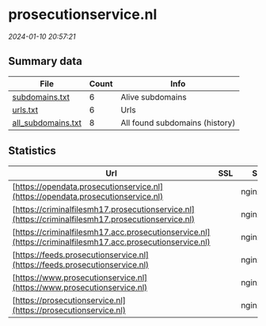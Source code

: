 # prosecutionservice.nl
*2024-01-10 20:57:21*
## Summary data
| File       | Count | Info |
|------------|-------|------|
|[subdomains.txt](/data/prosecutionservice.nl/subdomains.txt)|6|Alive subdomains|
|[urls.txt](/data/prosecutionservice.nl/urls.txt)|6|Urls|
|[all_subdomains.txt](/data/prosecutionservice.nl/all_subdomains.txt)|8|All found subdomains (history)|
## Statistics
| Url | SSL | Server | Cookie | HSTS | CSP | XFO | XXP | RP | Tech |Title |
|------------|-------|------|------|------|------|------|------|------|------|------|
|[https://opendata.prosecutionservice.nl](https://opendata.prosecutionservice.nl)| |nginx| |:white_check_mark: | | 1:white_check_mark: | 2:white_check_mark: | 3:white_check_mark: |HSTS Nginx||
|[https://criminalfilesmh17.prosecutionservice.nl](https://criminalfilesmh17.prosecutionservice.nl)| |nginx/1.25.1| | | | | | 3:white_check_mark: |HSTS Nginx:1.25.1|Strafdossier MH1...|
|[https://criminalfilesmh17.acc.prosecutionservice.nl](https://criminalfilesmh17.acc.prosecutionservice.nl)| |nginx/1.25.1| | | | | | 3:white_check_mark: |HSTS Nginx:1.25.1|Strafdossier MH1...|
|[https://feeds.prosecutionservice.nl](https://feeds.prosecutionservice.nl)| |nginx| |:white_check_mark: | | 1:white_check_mark: | 2:white_check_mark: | 3:white_check_mark: |HSTS Nginx||
|[https://www.prosecutionservice.nl](https://www.prosecutionservice.nl)| |nginx| |:white_check_mark: |:warning: | 1:white_check_mark: | 2:white_check_mark: | 3:white_check_mark: |Bloomreach HSTS Nginx|Home | Public Pr...|
|[https://prosecutionservice.nl](https://prosecutionservice.nl)| |nginx| |:white_check_mark: |:warning: | 1:white_check_mark: | 2:white_check_mark: | 3:white_check_mark: |HSTS Nginx|301 Moved Perman...|